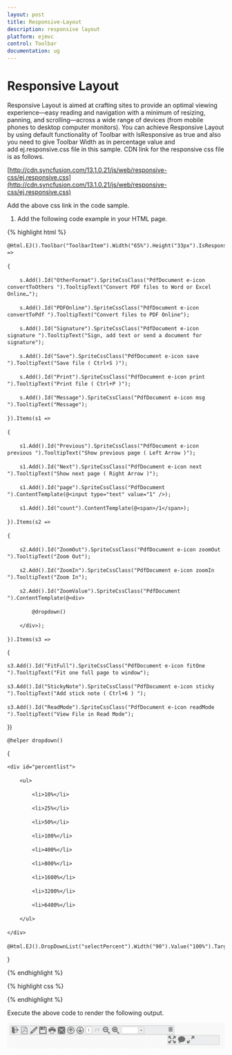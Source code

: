```yaml
---
layout: post
title: Responsive-Layout
description: responsive layout
platform: ejmvc
control: Toolbar
documentation: ug
---
```


# Responsive Layout

Responsive Layout is aimed at crafting sites to provide an optimal viewing experience—easy reading and navigation with a minimum of resizing, panning, and scrolling—across a wide range of devices (from mobile phones to desktop computer monitors). You can achieve Responsive Layout by using default functionality of Toolbar with IsResponsive as true and also you need to give Toolbar Width as in percentage value and add ej.responsive.css file in this sample. CDN link for the responsive css file is as follows.

[http://cdn.syncfusion.com/13.1.0.21/js/web/responsive-css/ej.responsive.css](http://cdn.syncfusion.com/13.1.0.21/js/web/responsive-css/ej.responsive.css)

Add the above css link in the code sample.        

1. Add the following code example in your HTML page.


{% highlight html %}

<div class="control">

    @Html.EJ().Toolbar("ToolbarItem").Width("65%").Height("33px").IsResponsive(true).Items(s =>

    {

        s.Add().Id("OtherFormat").SpriteCssClass("PdfDocument e-icon convertToOthers ").TooltipText("Convert PDF files to Word or Excel Online…");

        s.Add().Id("PDFOnline").SpriteCssClass("PdfDocument e-icon convertToPdf ").TooltipText("Convert files to PDF Online");

        s.Add().Id("Signature").SpriteCssClass("PdfDocument e-icon signature ").TooltipText("Sign, add text or send a document for signature");

        s.Add().Id("Save").SpriteCssClass("PdfDocument e-icon save ").TooltipText("Save file ( Ctrl+S )");

        s.Add().Id("Print").SpriteCssClass("PdfDocument e-icon print ").TooltipText("Print file ( Ctrl+P )");

        s.Add().Id("Message").SpriteCssClass("PdfDocument e-icon msg ").TooltipText("Message");

    }).Items(s1 =>

    {

        s1.Add().Id("Previous").SpriteCssClass("PdfDocument e-icon previous ").TooltipText("Show previous page ( Left Arrow )");

        s1.Add().Id("Next").SpriteCssClass("PdfDocument e-icon next ").TooltipText("Show next page ( Right Arrow )");

        s1.Add().Id("page").SpriteCssClass("PdfDocument ").ContentTemplate(@<input type="text" value="1" />);

        s1.Add().Id("count").ContentTemplate(@<span>/1</span>);

    }).Items(s2 =>

    {

        s2.Add().Id("ZoomOut").SpriteCssClass("PdfDocument e-icon zoomOut ").TooltipText("Zoom Out");

        s2.Add().Id("ZoomIn").SpriteCssClass("PdfDocument e-icon zoomIn ").TooltipText("Zoom In");

        s2.Add().Id("ZoomValue").SpriteCssClass("PdfDocument ").ContentTemplate(@<div>

            @dropdown()

        </div>);

    }).Items(s3 =>

{

    s3.Add().Id("FitFull").SpriteCssClass("PdfDocument e-icon fitOne ").TooltipText("Fit one full page to window");

    s3.Add().Id("StickyNote").SpriteCssClass("PdfDocument e-icon sticky ").TooltipText("Add stick note ( Ctrl+6 ) ");

    s3.Add().Id("ReadMode").SpriteCssClass("PdfDocument e-icon readMode ").TooltipText("View File in Read Mode");

})

    @helper dropdown()

{

    <div id="percentlist">

        <ul>

            <li>10%</li>

            <li>25%</li>

            <li>50%</li>

            <li>100%</li>

            <li>400%</li>

            <li>800%</li>

            <li>1600%</li>

            <li>3200%</li>

            <li>6400%</li>

        </ul>

    </div>        

    @Html.EJ().DropDownList("selectPercent").Width("90").Value("100%").TargetID("percentlist")

}

</div>

{% endhighlight %}

{% highlight css %}


<style type="text/css" class="cssStyles">

    .e-tooltxt .PdfDocument.e-icon {

        background-image: url('http://js.syncfusion.com/UG/Web/Content/pdf-icon.png');

        background-repeat: no-repeat;

        display: block;

        height: 30px;

        width: 30px;

    }



        .e-tooltxt .PdfDocument.e-icon:hover {

            background-image: url('http://js.syncfusion.com/UG/Web/Content/pdf-icon-white.png');

        }



    .PdfDocument.e-icon.convertToOthers {

        background-position: -349px 0px;

    }



    .PdfDocument.e-icon.convertToPdf {

        background-position: -527px 0px;

    }



    .PdfDocument.e-icon.signature {

        background-position: 2px 0px;

    }



    .PdfDocument.e-icon.save {

        background-position: -87px 0px;

    }



    .PdfDocument.e-icon.msg {

        background-position: -483px 0px;

    }



    .PdfDocument.e-icon.previous {

        background-position: -395px 0px;

    }



    .PdfDocument.e-icon.next {

        background-position: -439px 0px;

    }



    .PdfDocument.e-icon.zoomIn {

        background-position: -175px 0px;

    }



    .PdfDocument.e-icon.zoomOut {

        background-position: -219px 0px;

    }



    .PdfDocument.e-icon.fitOne {

        background-position: -264px 0px;

    }



    .PdfDocument.e-icon.sticky {

        background-position: -131px -1px;

    }



    .PdfDocument.e-icon.readMode {

        background-position: -308px 0px;

    }



    .PdfDocument.e-icon.print {

        background-position: -43px 0px;

    }



    #ZoomValue .PdfDocument {

        width: 90px;

    }



    #page .PdfDocument input {

        text-align: center;

        width: 20px;

        height: 21px;

    }



    #count span {

        width: 30px;

        height: 30px;

        position: relative;

        top: 2px;

        text-align: center;

        vertical-align: middle;

    }

</style>

{% endhighlight %}



Execute the above code to render the following output.

![](Responsive-Layout_images/Responsive-Layout_img1.png)



